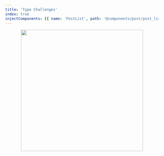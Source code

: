 ```yaml
---
title: 'Type Challenges'
index: true
injectComponents: [{ name: 'PostList', path: '@components/post/post_list.vue' }]
---
```


<div align='center' style="height: 80px;margin-bottom: 20px">
  <img src='https://github.com/type-challenges/type-challenges/raw/master/screenshots/logo.svg' width='400' />
</div>

<SiteBack/>

<PostList wrap='tc'/>
